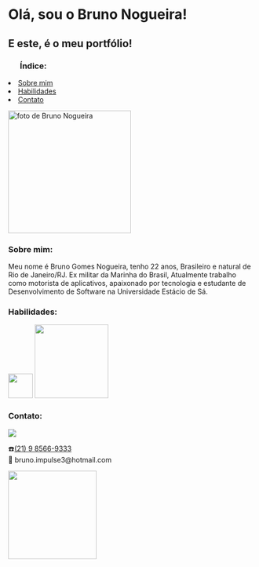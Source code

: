 <h1>Olá, sou o Bruno Nogueira!</h1>
        <h2>E este, é o meu portfólio!</h2>
    </header>
    <section>
        <div id="indice">
            <p>
            <ul>
                <h3>Índice:</h3>
            </ul>
            <li><a href="#sobre">Sobre mim</a></li>
            <li><a href="#habilidades">Habilidades</a></li>
            <li><a href="#contato">Contato</a></li>
            </p>
        </div>
        <div id="imagem">
            <p>
                <img width="250px" src="https://image.prntscr.com/image/itN_J_5XRYSXGY-qh500iQ.png" alt="foto de Bruno Nogueira" />
            </p>
        </div>
        <div id="sobre">
            <h3>Sobre mim:</h3>
            <p>Meu nome é Bruno Gomes Nogueira, tenho 22 anos, Brasileiro e natural de Rio de Janeiro/RJ. Ex militar da Marinha do Brasil, Atualmente trabalho como motorista de aplicativos, apaixonado por tecnologia e estudante de Desenvolvimento de Software na Universidade Estácio de Sá. </p>
        </div>
        <div id="habilidades">
            <h3>Habilidades:</h3>
        <img src="https://upload.wikimedia.org/wikipedia/commons/thumb/9/99/Unofficial_JavaScript_logo_2.svg/1200px-Unofficial_JavaScript_logo_2.svg.png" width="50px">
        <img src="https://i.ibb.co/pZVMtNP/BRUNO1.png" width="150px">
        </div>
        <div id="contato">
            <h3>Contato:</h3>
        <div>
    <a href="https://www.linkedin.com/in/bruno-nogueira-071900181/" target="_blank"> <img src="https://img.shields.io/badge/LinkedIn-0077B5?style=for-the-badge&logo=linkedin&logoColor=white"></a>
</div>
            <p>☎️<a href="tel:21985669333">(21) 9 8566-9333</a><br/>
           📧 bruno.impulse3@hotmail.com</p>  
        </div>
    </section>

<div>
    <a href="https://github.com/BNog">
    <img height="180cm" src="https://github-readme-stats.vercel.app/api?username=brunonogueira&show_icons=true&theme=radical"/>
</div>
